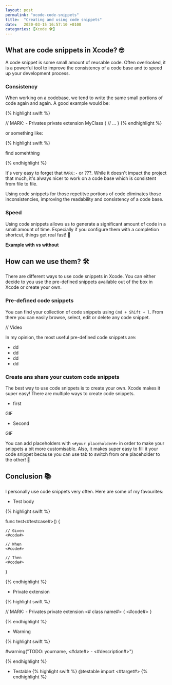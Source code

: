 ```yaml
---
layout: post
permalink: "xcode-code-snippets"
title:  "Creating and using code snippets"
date:   2020-03-15 16:57:10 +0100
categories: [Xcode 🛠]
---
```


## What are code snippets in Xcode? 🤓

A code snippet is some small amount of reusable code. Often overlooked, it is a powerful tool to improve the consistency of a code base and to speed up your development process.

### Consistency 

When working on a codebase, we tend to write the same small portions of code again and again. A good example would be:

{% highlight swift %}

// MARK: - Privates
private extension MyClass {
    // ...
}
{% endhighlight %}

or something like:

{% highlight swift %}

find somehthing

{% endhighlight %}

It's very easy to forget that `MARK:-` or ???. While it doesn't impact the project that much, it's always nicer to work on a code base which is consistent from file to file. 

Using code snippets for those repetitve portions of code eliminates those inconsistencies, improving the readability and consistency of a code base.

### Speed

Using code snippets allows us to generate a significant amount of code in a small amount of time. Especially if you configure them with a completion shortcut, things get real fast! 🚀

**Example with vs without**

## How can we use them? 🛠

There are different ways to use code snippets in Xcode. You can either decide to you use the pre-defined snippets available out of the box in Xcode or create your own. 

### Pre-defined code snippets

You can find your collection of code snippets using `Cmd + Shift + l`. From there you can easily browse, select, edit or delete any code snippet.

// Video

In my opinion, the most useful pre-defined code snippets are: 

- dd
- dd
- dd
- dd

### Create ans share your custom code snippets

The best way to use code snippets is to create your own. Xcode makes it super easy! There are multiple ways to create code snippets.

- first

GIF

- Second

GIF

You can add placeholders with `<#your placeholder#>` in order to make your snippets a bit more customisable. Also, it makes super easy to fill it your code snippet because you can use tab to switch from one placeholder to the other! 🧠

## Conclusion 📚

I personally use code snippets very often. Here are some of my favourites: 

- Test body 

{% highlight swift %}

func test<#testcase#>() {

    // Given
    <#code#>

    // When
    <#code#>

    // Then
    <#code#>
    
}

{% endhighlight %}

- Private extension 

{% highlight swift %}

// MARK: - Privates
private extension <# class name#> {
    <#code#>
}

{% endhighlight %}

- Warning

{% highlight swift %}

#warning("TODO: yourname, <#date#> - <#description#>")

{% endhighlight %}

- Testable
{% highlight swift %}
@testable import <#target#>
{% endhighlight %}